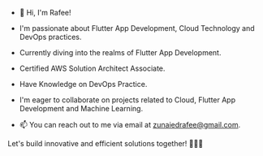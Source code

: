 - 👋 Hi, I'm Rafee!

-  I'm passionate about Flutter App Development, Cloud Technology and DevOps practices.

-  Currently diving into the realms of Flutter App Development.
-  Certified AWS Solution Architect Associate.
-  Have Knowledge on DevOps Practice. 

-  I'm eager to collaborate on projects related to Cloud, Flutter App Development and Machine Learning.

- 📫 You can reach out to me via email at zunaiedrafee@gmail.com.

Let's build innovative and efficient solutions together! 👨‍💻✨

<!---
Zunaied/Zunaied is a ✨ special ✨ repository because its `README.md` (this file) appears on your GitHub profile.
You can click the Preview link to take a look at your changes.
--->
